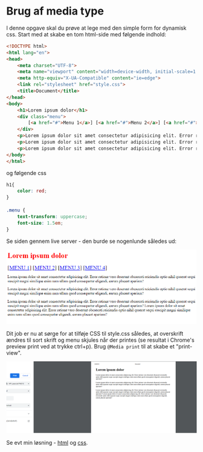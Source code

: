 # Brug af media type

I denne opgave skal du prøve at lege med den simple form for dynamisk css. Start med at skabe en tom html-side med følgende indhold:

```html
<!DOCTYPE html>
<html lang="en">
<head>
    <meta charset="UTF-8">
    <meta name="viewport" content="width=device-width, initial-scale=1.0">
    <meta http-equiv="X-UA-Compatible" content="ie=edge">
    <link rel="stylesheet" href="style.css">
    <title>Document</title>
</head>
<body>
    <h1>Lorem ipsum dolor</h1>
    <div class="menu">
        [<a href="#">Menu 1</a>] [<a href="#">Menu 2</a>] [<a href="#">Menu 3</a>] [<a href="#">Menu 4</a>]
    </div>
    <p>Lorem ipsum dolor sit amet consectetur adipisicing elit. Error ratione vero deserunt obcaecati reiciendis optio nihil quaerat sequi suscipit magni similique enim nam ullam quod consequatur eligendi, earum placeat aperiam?</p>
    <p>Lorem ipsum dolor sit amet consectetur adipisicing elit. Error ratione vero deserunt obcaecati reiciendis optio nihil quaerat sequi suscipit magni similique enim nam ullam quod consequatur eligendi, earum placeat aperiam?</p>
    <p>Lorem ipsum dolor sit amet consectetur adipisicing elit. Error ratione vero deserunt obcaecati reiciendis optio nihil quaerat sequi suscipit magni similique enim nam ullam quod consequatur eligendi, earum placeat aperiam? Lorem ipsum dolor sit amet consectetur adipisicing elit. Error ratione vero deserunt obcaecati reiciendis optio nihil quaerat sequi suscipit magni similique enim nam ullam quod consequatur eligendi, earum placeat aperiam?</p>
</body>
</html>
```
og følgende css

```css
h1{
    color: red;
}

.menu {
    text-transform: uppercase;
    font-size: 1.5em;
}
```

Se siden gennem live server - den burde se nogenlunde således ud:

![](opgave.png)

Dit job er nu at sørge for at tilføje CSS til style.css således, at overskrift ændres til sort skrift og menu skjules når der printes (se resultat i Chrome's preview print ved at trykke ctrl+p). Brug ```@Media print``` til at skabe et "print-view".

![](opgave2.png)

Se evt min løsning - [html](index.html) og [css](style.css).
